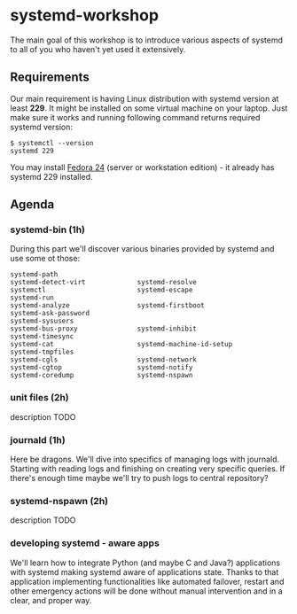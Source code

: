 # systemd-workshop

The main goal of this workshop is to introduce various aspects of systemd to
all of you who haven't yet used it extensively.

## Requirements

Our main requirement is having Linux distribution with systemd version at least
**229**. It might be installed on some virtual machine on your laptop. Just
make sure it works and running following command returns required systemd
version:

```
$ systemctl --version
systemd 229
```

You may install [Fedora 24](https://getfedora.org/) (server or workstation
edition) - it already has systemd 229 installed.

## Agenda

### systemd-bin (1h)

During this part we'll discover various binaries provided by systemd and use
some ot those:

```
systemd-path                  
systemd-detect-virt             systemd-resolve               
systemctl                       systemd-escape                  systemd-run                   
systemd-analyze                 systemd-firstboot
systemd-ask-password
systemd-sysusers              
systemd-bus-proxy               systemd-inhibit
systemd-timesync              
systemd-cat                     systemd-machine-id-setup
systemd-tmpfiles              
systemd-cgls                    systemd-network
systemd-cgtop                   systemd-notify                                                
systemd-coredump                systemd-nspawn                                                
```

### unit files (2h)

description TODO

### journald (1h)

Here be dragons. We'll dive into specifics of managing logs with journald.
Starting with reading logs and finishing on creating very specific queries. If
there's enough time maybe we'll try to push logs to central repository?

### systemd-nspawn (2h)

description TODO

### developing systemd - aware apps

We'll learn how to integrate Python (and maybe C and Java?) applications with 
systemd making systemd aware of applications state. Thanks to that application 
implementing functionalities like automated failover, restart and other
emergency actions will be done without manual intervention and in a clear, and
proper way.
